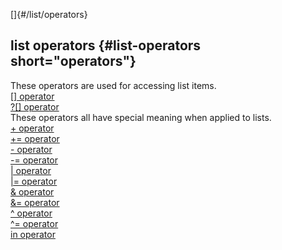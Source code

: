 []{#/list/operators}    
## list operators {#list-operators short="operators"}    
These operators are used for accessing list items.    
[\[\] operator](/ref/operator/%5B%5D/%5B%5D.md)    
[?\[\] operator](/ref/operator/%3F%5B%5D/%3F%5B%5D.md)    
These operators all have special meaning when applied to lists.    
[+ operator](/ref/operator/+/+.md)    
[+= operator](/ref/operator/+=/+=.md)    
[- operator](/ref/operator/-/-.md)    
[-= operator](/ref/operator/-=/-=.md)    
[\| operator](/ref/operator/%7C/%7C.md)    
[\|= operator](/ref/operator/%7C=/%7C=.md)    
[& operator](/ref/operator/&/&.md)    
[&= operator](/ref/operator/&=/&=.md)    
[\^ operator](/ref/operator/%5E/%5E.md)    
[\^= operator](/ref/operator/%5E=/%5E=.md)    
[in operator](/ref/operator/in/in.md)  
